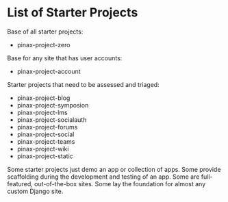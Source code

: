 # List of Starter Projects

Base of all starter projects:

* pinax-project-zero

Base for any site that has user accounts:

* pinax-project-account

Starter projects that need to be assessed and triaged:

* pinax-project-blog
* pinax-project-symposion
* pinax-project-lms
* pinax-project-socialauth
* pinax-project-forums
* pinax-project-social
* pinax-project-teams
* pinax-project-wiki
* pinax-project-static

Some starter projects just demo an app or collection of apps. Some provide scaffolding during the development and testing of an app. Some are full-featured, out-of-the-box sites. Some lay the foundation for almost any custom Django site.
